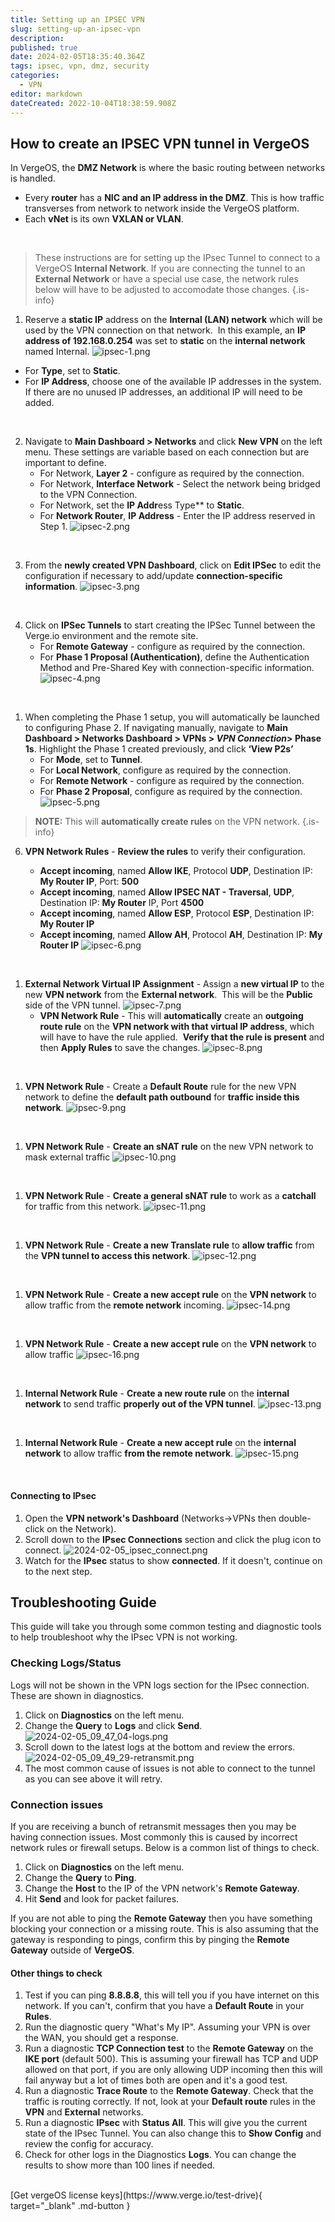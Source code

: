 ```yaml
---
title: Setting up an IPSEC VPN
slug: setting-up-an-ipsec-vpn
description: 
published: true
date: 2024-02-05T18:35:40.364Z
tags: ipsec, vpn, dmz, security
categories:
  - VPN
editor: markdown
dateCreated: 2022-10-04T18:38:59.908Z
---
```


## How to create an IPSEC VPN tunnel in VergeOS

In VergeOS, the **DMZ Network** is where the basic routing between networks is handled.
-   Every **router** has a **NIC and an IP address in the DMZ**. This is how traffic transverses from network to network inside the VergeOS platform.
-   Each **vNet** is its own **VXLAN or VLAN**.
<br>

> These instructions are for setting up the IPsec Tunnel to connect to a VergeOS **Internal Network**. If you are connecting the tunnel to an **External Network** or have a special use case, the network rules below will have to be adjusted to accomodate those changes.
{.is-info}


1.  Reserve a **static IP** address on the **Internal (LAN) network** which will be used by the VPN connection on that network.  In this example, an **IP address of 192.168.0.254** was set to **static** on the **internal network** named Internal.
![ipsec-1.png](/docs/public/ipsec-1.png) 

   -   For **Type**, set to **Static**.
   -   For **IP Address**, choose one of the available IP addresses in the system.  If there are no unused IP addresses, an additional IP will need to be added.

<br>

2.  Navigate to **Main Dashboard > Networks** and click **New VPN** on the left menu.
These settings are variable based on each connection but are important to define.
    - For Network, **Layer 2** - configure as required by the connection.
    - For Network, **Interface Network** - Select the network being bridged to the VPN Connection.
    - For Network, set the **IP Addr**ess Type** to **Static**.
    - For **Network Router**, **IP Address** - Enter the IP address reserved in Step 1.
    ![ipsec-2.png](/docs/public/ipsec-2.png) 

<br>

3. From the **newly created VPN Dashboard**, click on **Edit IPSec** to edit the configuration if necessary to add/update **connection-specific information**.
![ipsec-3.png](/docs/public/ipsec-3.png) 

<br>

4. Click on **IPSec Tunnels** to start creating the IPSec Tunnel between the Verge.io environment and the remote site.
   -   For **Remote Gateway** - configure as required by the connection.
   -   For **Phase 1 Proposal (Authentication)**, define the Authentication Method and Pre-Shared Key with connection-specific information.
   ![ipsec-4.png](/docs/public/ipsec-4.png) 
<br>

1. When completing the Phase 1 setup, you will automatically be launched to configuring Phase 2.
If navigating manually, navigate to **Main Dashboard > Networks Dashboard > VPNs > *VPN Connection*> Phase 1s**. Highlight the Phase 1 created previously, and click **‘View P2s’**
    -   For **Mode**, set to **Tunnel**.
    -   For **Local Network**, configure as required by the connection.
    -   For **Remote Network** - configure as required by the connection.
    -   For **Phase 2 Proposal**, configure as required by the connection.
    ![ipsec-5.png](/docs/public/ipsec-5.png) 
> **NOTE:** This will **automatically create rules** on the VPN network.
{.is-info}

6. **VPN Network Rules** - **Review the rules** to verify their configuration.

   -   **Accept incoming**, named **Allow IKE**, Protocol **UDP**, Destination IP: **My Router IP**, Port: **500**
   -   **Accept incoming**, named **Allow IPSEC NAT - Traversal**, **UDP**, Destination IP: **My Router** IP, Port **4500**
   -   **Accept incoming**, named **Allow ESP**, Protocol **ESP**, Destination IP: **My Router IP**
   -   **Accept incoming**, named **Allow AH**, Protocol **AH**, Destination IP: **My Router IP**
   ![ipsec-6.png](/docs/public/ipsec-6.png) 
<br>

1.  **External Network Virtual IP Assignment** - Assign a **new virtual IP** to the new **VPN network** from the **External network**.  This will be the **Public** side of the VPN tunnel.
![ipsec-7.png](/docs/public/ipsec-7.png) 
    - **VPN Network Rule** - This will **automatically** create an **outgoing route rule** on the **VPN network with that virtual IP address**, which will have to have the rule applied.  **Verify that the rule is present** and then **Apply Rules** to save the changes.
![ipsec-8.png](/docs/public/ipsec-8.png)
<br>

1.  **VPN Network Rule** - Create a **Default Route** rule for the new VPN network to define the **default path outbound** for **traffic inside this network**.
![ipsec-9.png](/docs/public/ipsec-9.png)
<br>

1.  **VPN Network Rule** - **Create an sNAT rule** on the new VPN network to mask external traffic
![ipsec-10.png](/docs/public/ipsec-10.png)
<br>

1.  **VPN Network Rule** - **Create a general sNAT rule** to work as a **catchall** for traffic from this network.
![ipsec-11.png](/docs/public/ipsec-11.png)
<br>

1.  **VPN Network Rule** - **Create a new Translate rule** to **allow traffic** from the **VPN tunnel to access this network**.
![ipsec-12.png](/docs/public/ipsec-12.png)
<br>

1.  **VPN Network Rule** - **Create a new accept rule** on the **VPN network** to allow traffic from the **remote network** incoming.
![ipsec-14.png](/docs/public/ipsec-14.png)
<br>

1.  **VPN Network Rule** - **Create a new accept rule** on the **VPN network** to allow traffic
![ipsec-16.png](/docs/public/ipsec-16.png)
<br>

1.  **Internal Network Rule** - **Create a new route rule** on the **internal network** to send traffic **properly out of the VPN tunnel**.
![ipsec-13.png](/docs/public/ipsec-13.png)
<br>

1.  **Internal Network Rule** - **Create a new accept rule** on the **internal network** to allow traffic **from the remote network**.
![ipsec-15.png](/docs/public/ipsec-15.png)
<br>

#### Connecting to IPsec

1. Open the **VPN network's Dashboard** (Networks->VPNs then double-click on the Network).
1. Scroll down to the **IPsec Connections** section and click the plug icon to connect.
![2024-02-05_ipsec_connect.png](/docs/public/knowledgebase/2024-02-05_ipsec_connect.png)
1. Watch for the **IPsec** status to show **connected**. If it doesn't, continue on to the next step.

## Troubleshooting Guide

This guide will take you through some common testing and diagnostic tools to help troubleshoot why the IPsec VPN is not working. 


### Checking Logs/Status

Logs will not be shown in the VPN logs section for the IPsec connection. These are shown in diagnostics. 

1. Click on **Diagnostics** on the left menu.
1. Change the **Query** to **Logs** and click **Send**.
![2024-02-05_09_47_04-logs.png](/docs/public/knowledgebase/2024-02-05_09_47_04-logs.png)
1. Scroll down to the latest logs at the bottom and review the errors. 
![2024-02-05_09_49_29-retransmit.png](/docs/public/knowledgebase/2024-02-05_09_49_29-retransmit.png)
1. The most common cause of issues is not able to connect to the tunnel as you can see above it will retry.

### Connection issues

If you are receiving a bunch of retransmit messages then you may be having connection issues. Most commonly this is caused by incorrect network rules or firewall setups. Below is a common list of things to check.

1. Click on **Diagnostics** on the left menu.
1. Change the **Query** to **Ping**.
1. Change the **Host** to the IP of the VPN network's **Remote Gateway**.
1. Hit **Send** and look for packet failures.

If you are not able to ping the **Remote Gateway** then you have something blocking your connection or a missing route. This is also assuming that the gateway is responding to pings, confirm this by pinging the **Remote Gateway** outside of **VergeOS**. 

#### Other things to check

1. Test if you can ping **8.8.8.8**, this will tell you if you have internet on this network. If you can't, confirm that you have a **Default Route** in your **Rules**. 
1. Run the diagnostic query "What's My IP". Assuming your VPN is over the WAN, you should get a response.
1. Run a diagnostic **TCP Connection test** to the **Remote Gateway** on the **IKE port** (default 500). This is assuming your firewall has TCP and UDP allowed on that port, if you are only allowing UDP incoming then this will fail anyway but a lot of times both are open and it's a good test. 
1. Run a diagnostic **Trace Route** to the **Remote Gateway**. Check that the traffic is routing correctly. If not, look at your **Default route** rules in the **VPN** and **External** networks. 
1. Run a diagnostic **IPsec** with **Status All**. This will give you the current state of the IPsec Tunnel. You can also change this to **Show Config** and review the config for accuracy. 
1. Check for other logs in the Diagnostics **Logs**. You can change the results to show more than 100 lines if needed. 


<br>
[Get vergeOS license keys](https://www.verge.io/test-drive){ target="_blank" .md-button }